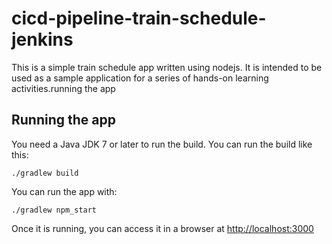 # cicd-pipeline-train-schedule-jenkins

This is a simple train schedule app written using nodejs. It is intended to be used as a sample application for a series of hands-on learning activities.running the app

## Running the app

You need a Java JDK 7 or later to run the build. You can run the build like this:

    ./gradlew build

You can run the app with:

    ./gradlew npm_start

Once it is running, you can access it in a browser at [http://localhost:3000](http://localhost:3000)
